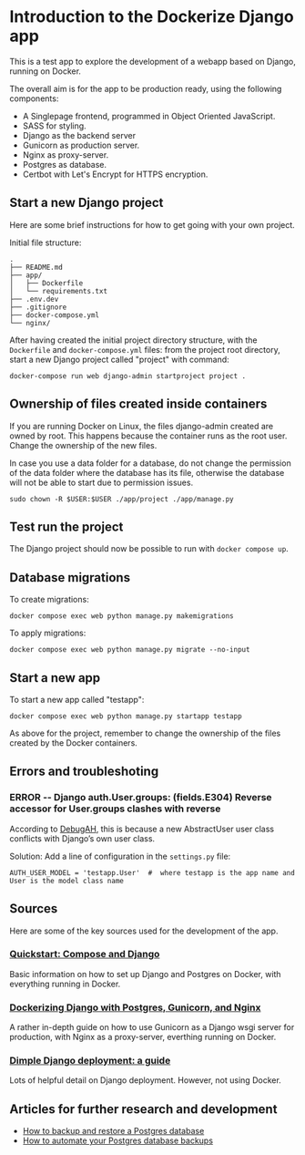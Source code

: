 # Introduction to the Dockerize Django app

This is a test app to explore the development of a webapp based on Django, running on Docker.

The overall aim is for the app to be production ready, using the following components:

- A Singlepage frontend, programmed in Object Oriented JavaScript.
- SASS for styling.
- Django as the backend server
- Gunicorn as production server.
- Nginx as proxy-server.
- Postgres as database.
- Certbot with Let's Encrypt for HTTPS encryption.

## Start a new Django project

Here are some brief instructions for how to get going with your own project.

Initial file structure:

```
.
├── README.md
├── app/
│   ├── Dockerfile
│   └── requirements.txt
├── .env.dev
├── .gitignore
├── docker-compose.yml
└── nginx/
```

After having created the initial project directory structure, with the `Dockerfile` and `docker-compose.yml` files: from the project root directory, start a new Django project called "project" with command:

```
docker-compose run web django-admin startproject project .
```

## Ownership of files created inside containers

If you are running Docker on Linux, the files django-admin created are owned by root. This happens because the container runs as the root user. Change the ownership of the new files.

In case you use a data folder for a database, do not change the permission of the data folder where the database has its file, otherwise the database will not be able to start due to permission issues.

```
sudo chown -R $USER:$USER ./app/project ./app/manage.py
```

## Test run the project

The Django project should now be possible to run with `docker compose up`.

## Database migrations

To create migrations:

```
docker compose exec web python manage.py makemigrations
```

To apply migrations:

```
docker compose exec web python manage.py migrate --no-input

```

## Start a new app

To start a new app called "testapp":

```
docker compose exec web python manage.py startapp testapp
```

As above for the project, remember to change the ownership of the files created by the Docker containers.

## Errors and troubleshoting

### ERROR -- Django auth.User.groups: (fields.E304) Reverse accessor for User.groups clashes with reverse

According to [DebugAH](https://debugah.com/django-auth-user-groups-fields-e304-reverse-accessor-for-user-groups-clashes-with-reverse-5735/), this is because a new AbstractUser user class conflicts with Django’s own user class.

Solution: Add a line of configuration in the `settings.py` file:

```
AUTH_USER_MODEL = 'testapp.User'  #  where testapp is the app name and User is the model class name
```

## Sources

Here are some of the key sources used for the development of the app.

### [Quickstart: Compose and Django](https://docs.docker.com/samples/django/)

Basic information on how to set up Django and Postgres on Docker, with everything running in Docker.

### [Dockerizing Django with Postgres, Gunicorn, and Nginx](https://testdriven.io/blog/dockerizing-django-with-postgres-gunicorn-and-nginx/)

A rather in-depth guide on how to use Gunicorn as a Django wsgi server for production, with Nginx as a proxy-server, everthing running on Docker.

### [Dimple Django deployment: a guide](https://mattsegal.dev/simple-django-deployment.html)

Lots of helpful detail on Django deployment. However, not using Docker.

## Articles for further research and development

- [How to backup and restore a Postgres database](https://mattsegal.dev/postgres-backup-and-restore.html)
- [How to automate your Postgres database backups](https://mattsegal.dev/postgres-backup-automate.html)
